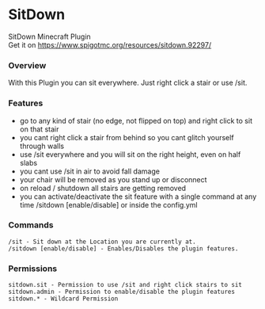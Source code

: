 # SitDown
SitDown Minecraft Plugin\
Get it on https://www.spigotmc.org/resources/sitdown.92297/

### Overview
With this Plugin you can sit everywhere. Just right click a stair or use /sit.

### Features
* go to any kind of stair (no edge, not flipped on top) and right click to sit on that stair
* you cant right click a stair from behind so you cant glitch yourself through walls
* use /sit everywhere and you will sit on the right height, even on half slabs
* you cant use /sit in air to avoid fall damage
* your chair will be removed as you stand up or disconnect
* on reload / shutdown all stairs are getting removed
* you can activate/deactivate the sit feature with a single command at any time /sitdown [enable/disable] or inside the config.yml

### Commands
    /sit - Sit down at the Location you are currently at.
    /sitdown [enable/disable] - Enables/Disables the plugin features.

### Permissions
    sitdown.sit - Permission to use /sit and right click stairs to sit
    sitdown.admin - Permission to enable/disable the plugin features
    sitdown.* - Wildcard Permission
